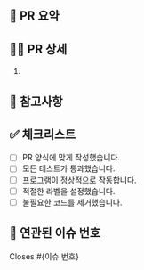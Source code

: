 ## 📄 PR 요약
>

## ✍🏻 PR 상세
1.

👀 참고사항
- 

## ✅ 체크리스트
- [ ] PR 양식에 맞게 작성했습니다.
- [ ] 모든 테스트가 통과했습니다.
- [ ] 프로그램이 정상적으로 작동합니다.
- [ ] 적절한 라벨을 설정했습니다.
- [ ] 불필요한 코드를 제거했습니다.

## 🚪 연관된 이슈 번호
Closes #{이슈 번호}
